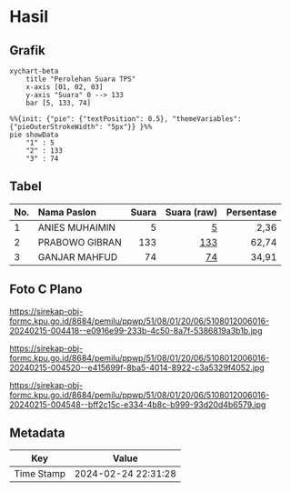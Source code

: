 # Hasil

## Grafik

```mermaid
xychart-beta
    title "Perolehan Suara TPS"
    x-axis [01, 02, 03]
    y-axis "Suara" 0 --> 133
    bar [5, 133, 74]
```

```mermaid
%%{init: {"pie": {"textPosition": 0.5}, "themeVariables": {"pieOuterStrokeWidth": "5px"}} }%%
pie showData
    "1" : 5
    "2" : 133
    "3" : 74
```

## Tabel

| No. | Nama Paslon    | Suara | Suara (raw) | Persentase |
|:--- |:-------------- | -----:| -----------:| ----------:|
| 1   | ANIES MUHAIMIN | 5     | [5][p-1]    | 2,36       |
| 2   | PRABOWO GIBRAN | 133   | [133][p-2]  | 62,74      |
| 3   | GANJAR MAHFUD  | 74    | [74][p-3]   | 34,91      |


[p-1]: https://github.com/gigit-pemilu/pemilu-2024-51-bali/blob/main/pilpres/hitung-suara/sub/51-bali/sub/08-buleleng/sub/01-gerokgak/sub/2006-penyabangan/sub/016-tps/sub/paslon-1.txt
[p-2]: https://github.com/gigit-pemilu/pemilu-2024-51-bali/blob/main/pilpres/hitung-suara/sub/51-bali/sub/08-buleleng/sub/01-gerokgak/sub/2006-penyabangan/sub/016-tps/sub/paslon-2.txt
[p-3]: https://github.com/gigit-pemilu/pemilu-2024-51-bali/blob/main/pilpres/hitung-suara/sub/51-bali/sub/08-buleleng/sub/01-gerokgak/sub/2006-penyabangan/sub/016-tps/sub/paslon-3.txt

## Foto C Plano

https://sirekap-obj-formc.kpu.go.id/8684/pemilu/ppwp/51/08/01/20/06/5108012006016-20240215-004418--e0916e99-233b-4c50-8a7f-5386819a3b1b.jpg

https://sirekap-obj-formc.kpu.go.id/8684/pemilu/ppwp/51/08/01/20/06/5108012006016-20240215-004520--e415699f-8ba5-4014-8922-c3a5329f4052.jpg

https://sirekap-obj-formc.kpu.go.id/8684/pemilu/ppwp/51/08/01/20/06/5108012006016-20240215-004548--bff2c15c-e334-4b8c-b999-93d20d4b6579.jpg


## Metadata

| Key        | Value               |
| ---------- | ------------------- |
| Time Stamp | 2024-02-24 22:31:28 |



